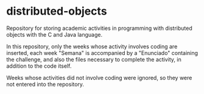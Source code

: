 # distributed-objects
Repository for storing academic activities in programming with distributed objects with the C and Java language. 

In this repository, only the weeks whose activity involves coding are inserted, each week "Semana" is accompanied by a "Enunciado" containing the challenge, and also the files necessary to complete the activity, in addition to the code itself.

Weeks whose activities did not involve coding were ignored, so they were not entered into the repository.
